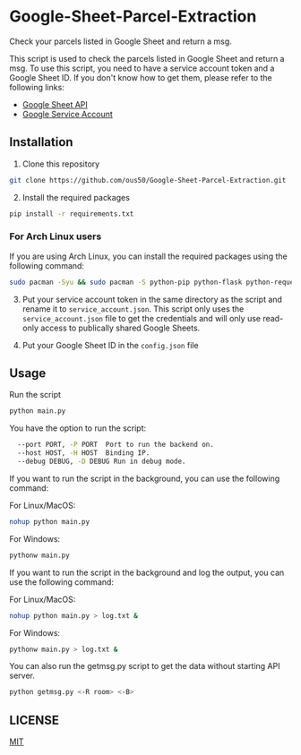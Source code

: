 # Google-Sheet-Parcel-Extraction
Check your parcels listed in Google Sheet and return a msg.

This script is used to check the parcels listed in Google Sheet and return a msg.
To use this script, you need to have a service account token and a Google Sheet ID.
If you don't know how to get them, please refer to the following links:
- [Google Sheet API](https://developers.google.com/sheets/api/quickstart/python)
- [Google Service Account](https://cloud.google.com/iam/docs/creating-managing-service-accounts)

## Installation
1. Clone this repository

```bash
git clone https://github.com/ous50/Google-Sheet-Parcel-Extraction.git
```

2. Install the required packages

```bash
pip install -r requirements.txt
```

### For Arch Linux users
If you are using Arch Linux, you can install the required packages using the following command:

```bash
sudo pacman -Syu && sudo pacman -S python-pip python-flask python-requests python-google-api-python-client python-google-auth-oauthlib python-waitress 
```

3. Put your service account token in the same directory as the script and rename it to `service_account.json`. This script only uses the `service_account.json` file to get the credentials and will only use read-only access to publically shared Google Sheets.

4. Put your Google Sheet ID in the `config.json` file


## Usage
Run the script

```bash
python main.py 
```

You have the option to run the script:

```bash
  --port PORT, -P PORT  Port to run the backend on.
  --host HOST, -H HOST  Binding IP.
  --debug DEBUG, -D DEBUG Run in debug mode.
```

If you want to run the script in the background, you can use the following command:

For Linux/MacOS:
```bash
nohup python main.py 
```

For Windows:
```bash
pythonw main.py 
```

If you want to run the script in the background and log the output, you can use the following command:

For Linux/MacOS:
```bash
nohup python main.py > log.txt &
```

For Windows:
```bash
pythonw main.py > log.txt &
```

You can also run the getmsg.py script to get the data without starting API server.

```bash
python getmsg.py <-R room> <-B>
```

## 

## LICENSE
[MIT]()